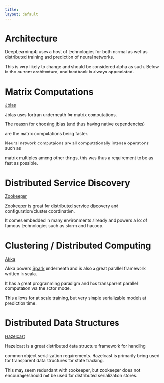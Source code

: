 ```yaml
---
title: 
layout: default
---
```




Architecture
==============================




DeepLearning4j uses a host of technologies for both normal as well as distributed training and prediction of neural networks.

This is very likely to change and should be considered alpha as such. Below is the current architecture, and feedback is always appreciated.






Matrix Computations
=============================

[Jblas](http://mikiobraun.github.io/jblas/)


Jblas uses fortran underneath for matrix computations.

The reason for choosing jblas (and thus having native dependencies)

are the matrix computations being faster.


Neural network computaions are all computationally intense operations such as 

matrix multiples among other things, this was thus a requirement to be as fast as possible.





Distributed Service Discovery
======================================

[Zookeeper](http://zookeeper.apache.org/)

Zookeeper is great for distributed service discovery and configuration/cluster coordination.

It comes embedded in many environments already and powers a lot of famous technologies such as storm and hadoop.


Clustering / Distributed Computing
=============================================

[Akka](http://akka.io/)


Akka powers [Spark](http://spark.apache.org) underneath and is also a great parallel framework written in scala.

It has a great programming paradigm and has transparent parallel computation via the actor model.

This allows for at scale training, but very simple serializable models at prediction time.




Distributed Data Structures
=====================================

[Hazelcast](http://hazelcast.org/)

Hazelcast is a great distributed data structure framework for handling

common object serialization requirements. Hazelcast is primarily being used for transparent data structures for state tracking.

This may seem redundant with zookeeper, but zookeeper does not encourage/should not be used for distributed serialization stores.

